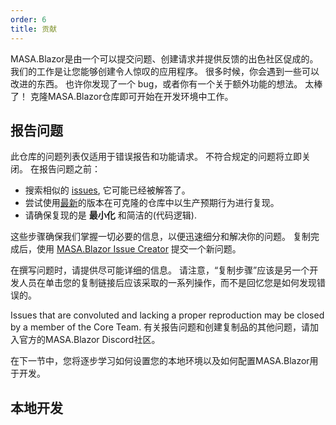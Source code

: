 ```yaml
---
order: 6
title: 贡献
---
```


MASA.Blazor是由一个可以提交问题、创建请求并提供反馈的出色社区促成的。 我们的工作是让您能够创建令人惊叹的应用程序。 很多时候，你会遇到一些可以改进的东西。 也许你发现了一个 bug，或者你有一个关于额外功能的想法。 太棒了！ 克隆MASA.Blazor仓库即可开始在开发环境中工作。

## 报告问题

此仓库的问题列表仅适用于错误报告和功能请求。 不符合规定的问题将立即关闭。 在报告问题之前：

- 搜索相似的 [issues](https://github.com/vuetifyjs/vuetify/issues), 它可能已经被解答了。
- 尝试使用[最新](https://github.com/vuetifyjs/vuetify/releases/latest)的版本在可克隆的仓库中以生产预期行为进行复现。
- 请确保复现的是 **最小化** 和简洁的(代码逻辑).

这些步骤确保我们掌握一切必要的信息，以便迅速细分和解决你的问题。 复制完成后，使用 [MASA.Blazor Issue Creator](https://issues.vuetifyjs.com/) 提交一个新问题。

在撰写问题时，请提供尽可能详细的信息。 请注意，“复制步骤”应该是另一个开发人员在单击您的复制链接后应该采取的一系列操作，而不是回忆您是如何发现错误的。

Issues that are convoluted and lacking a proper reproduction may be closed by a member of the Core Team. 有关报告问题和创建复制品的其他问题，请加入官方的MASA.Blazor Discord社区。

在下一节中，您将逐步学习如何设置您的本地环境以及如何配置MASA.Blazor用于开发。

## 本地开发
